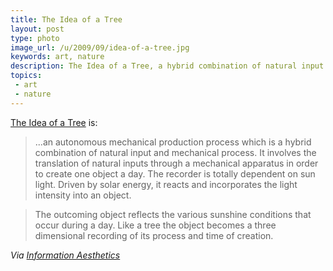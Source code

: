 ```yaml
---
title: The Idea of a Tree
layout: post
type: photo
image_url: /u/2009/09/idea-of-a-tree.jpg
keywords: art, nature
description: The Idea of a Tree, a hybrid combination of natural input and mechanical process.
topics:
 - art
 - nature
---
```

[The Idea of a Tree][1] is:
> ...an autonomous mechanical production process which is a hybrid combination of natural input and mechanical process. It involves the translation of natural inputs through a mechanical apparatus in order to create one object a day. The recorder is totally dependent on sun light. Driven by solar energy, it reacts and incorporates the light intensity into an object.

> The outcoming object reflects the various sunshine conditions that occur during a day. Like a tree the object becomes a three dimensional recording of its process and time of creation.

_Via [Information Aesthetics][2]_

[1]:http://www.mischertraxler.com/systems_concepts_the_idea_of_a_tree2.html
[2]:http://infosthetics.com/archives/2009/09/the_idea_of_a_tree.html
